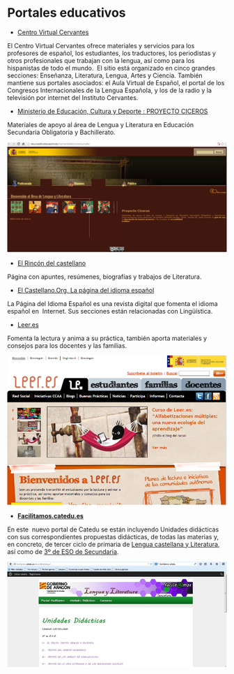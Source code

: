 # Portales educativos

*   [Centro Virtual Cervantes](http://www.cvc.cervantes.es/portada.htm)

El Centro Virtual Cervantes ofrece materiales y servicios para los profesores de español, los estudiantes, los traductores, los periodistas y otros profesionales que trabajan con la lengua, así como para los hispanistas de todo el mundo.  El sitio está organizado en cinco grandes secciones: Enseñanza, Literatura, Lengua, Artes y Ciencia. También mantiene sus portales asociados: el Aula Virtual de Español, el portal de los Congresos Internacionales de la Lengua Española, y los de la radio y la televisión por internet del Instituto Cervantes.

*   [Ministerio de Educación, Cultura y Deporte : PROYECTO CICEROS](http://recursos.cnice.mec.es/lengua/index.html)

Materiales de apoyo al área de Lengua y Literatura en Educación Secundaria Obligatoria y Bachillerato.


![Recursos de Lengua y Literatura](img/recursos.png "Recursos de Lengua y Literatura")

*   [El Rincón del castellano](http://www.rinconcastellano.com/)

Página con apuntes, resúmenes, biografías y trabajos de Literatura.

*   [El Castellano.Org. La página del idioma español](http://www.elcastellano.org/)

La Página del Idioma Español es una revista digital que fomenta el idioma español en  Internet. Sus secciones están relacionadas con Lingüística.

*   [Leer.es](http://leer.es/)

Fomenta la lectura y anima a su práctica, también aporta materiales y consejos para los docentes y las familias.


![Portal leer.es](img/leer.png "Portal leer.es")

*   [**Facilitamos.catedu.es**](http://facilitamos.catedu.es/)

En este  nuevo portal de Catedu se están incluyendo Unidades didácticas con sus correspondientes propuestas didácticas, de todas las materias y, en concreto, de tercer ciclo de primaria de [Lengua castellana y Literatura](http://facilitamos.catedu.es/primarialengua/), así como de [3º de ESO de Secundaria](http://facilitamos.catedu.es/secundarialengua/).


![Portal Facilit@amos Lengua castellana](img/Secundaria.jpg "Portal Facilit@amos Lengua castellana")
